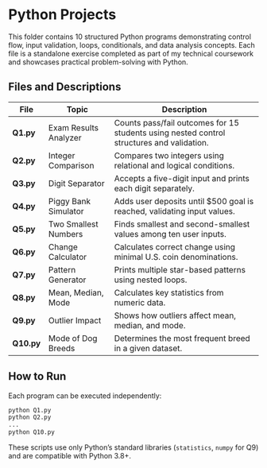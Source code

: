 # Python Projects

This folder contains 10 structured Python programs demonstrating control flow, input validation, loops, conditionals, and data analysis concepts. Each file is a standalone exercise completed as part of my technical coursework and showcases practical problem-solving with Python.

## Files and Descriptions
| File | Topic | Description |
|------|--------|-------------|
| **Q1.py** | Exam Results Analyzer | Counts pass/fail outcomes for 15 students using nested control structures and validation. |
| **Q2.py** | Integer Comparison | Compares two integers using relational and logical conditions. |
| **Q3.py** | Digit Separator | Accepts a five-digit input and prints each digit separately. |
| **Q4.py** | Piggy Bank Simulator | Adds user deposits until $500 goal is reached, validating input values. |
| **Q5.py** | Two Smallest Numbers | Finds smallest and second-smallest values among ten user inputs. |
| **Q6.py** | Change Calculator | Calculates correct change using minimal U.S. coin denominations. |
| **Q7.py** | Pattern Generator | Prints multiple star-based patterns using nested loops. |
| **Q8.py** | Mean, Median, Mode | Calculates key statistics from numeric data. |
| **Q9.py** | Outlier Impact | Shows how outliers affect mean, median, and mode. |
| **Q10.py** | Mode of Dog Breeds | Determines the most frequent breed in a given dataset. |

## How to Run
Each program can be executed independently:
```bash
python Q1.py
python Q2.py
...
python Q10.py
```

These scripts use only Python’s standard libraries (`statistics`, `numpy` for Q9) and are compatible with Python 3.8+.
